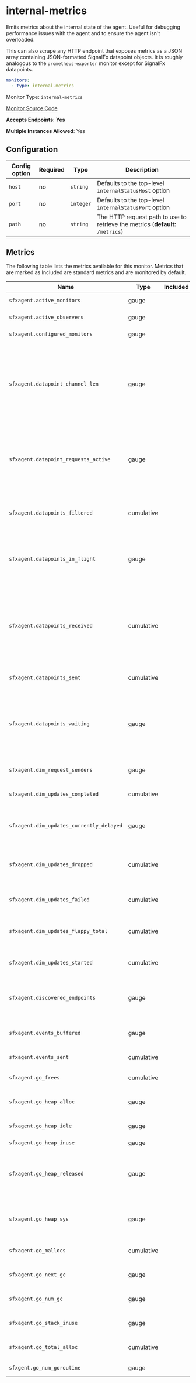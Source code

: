 <!--- GENERATED BY gomplate from scripts/docs/monitor-page.md.tmpl --->

# internal-metrics

Emits metrics about the internal state of the
agent.  Useful for debugging performance issues with the agent and to ensure
the agent isn't overloaded.

This can also scrape any HTTP endpoint that exposes metrics as a JSON array
containing JSON-formatted SignalFx datapoint objects.  It is roughly
analogous to the `prometheus-exporter` monitor except for SignalFx
datapoints.

```yaml
monitors:
  - type: internal-metrics
```


Monitor Type: `internal-metrics`

[Monitor Source Code](https://github.com/signalfx/signalfx-agent/tree/master/internal/monitors/internalmetrics)

**Accepts Endpoints**: **Yes**

**Multiple Instances Allowed**: Yes

## Configuration

| Config option | Required | Type | Description |
| --- | --- | --- | --- |
| `host` | no | `string` | Defaults to the top-level `internalStatusHost` option |
| `port` | no | `integer` | Defaults to the top-level `internalStatusPort` option |
| `path` | no | `string` | The HTTP request path to use to retrieve the metrics (**default:** `/metrics`) |




## Metrics

The following table lists the metrics available for this monitor. Metrics that are marked as Included are standard metrics and are monitored by default.

| Name | Type | Included | Description |
| ---  | ---  | ---    | ---         |
| `sfxagent.active_monitors` | gauge |  | The total number of monitor instances actively working |
| `sfxagent.active_observers` | gauge |  | The number of observers configured and running |
| `sfxagent.configured_monitors` | gauge |  | The total number of monitor configurations |
| `sfxagent.datapoint_channel_len` | gauge |  | The total number of datapoints that have been emitted by monitors but have yet to be accepted by the writer. This number should be 0 most of the time.  This will max out at 3000, at which point no datapoints will be generated by monitors.  If it does max out, it indicates a bug or extreme CPU starvation of the agent. |
| `sfxagent.datapoint_requests_active` | gauge |  | The total number of outstanding requests to ingest currently active.  If this is consistently hovering around the `writer.maxRequests` setting, that setting should probably be increased to give the agent more bandwidth to send datapoints. |
| `sfxagent.datapoints_filtered` | cumulative |  | The total number of datapoints that were filtered out in the writer.  This does not include datapoints filtered by monitor-specific filters. |
| `sfxagent.datapoints_in_flight` | gauge |  | The total number of datapoints that have been sent out in a request to ingest but have yet to receive confirmation from ingest that they have been received (i.e. the HTTP response hasn't been gotten). |
| `sfxagent.datapoints_received` | cumulative |  | The total number of non-filtered datapoints received by the agent writer since it last started.  This number should generally equal `sfxagent.datapoints_sent + sfxagent.datapoints_waiting + sfxagent.datapoints_in_flight`, although sampling timing issues might cause it to temporarily not be. |
| `sfxagent.datapoints_sent` | cumulative |  | The total number of datapoints sent by the agent writer since it last started |
| `sfxagent.datapoints_waiting` | gauge |  | The total number of datapoints that have been accepted by the writer but have yet to be sent out to ingest over HTTP.  If this continues to grow it indicates that datapoints are not being sent out fast enough and the `writer.maxRequests` setting should be increased. |
| `sfxagent.dim_request_senders` | gauge |  | Current number of worker goroutines active that can send dimension updates. |
| `sfxagent.dim_updates_completed` | cumulative |  | Total number of dimension property updates successfully completed |
| `sfxagent.dim_updates_currently_delayed` | gauge |  | Current number of dimension updates that are being delayed to avoid sending spurious updates due to flappy dimension property sets. |
| `sfxagent.dim_updates_dropped` | cumulative |  | Total number of dimension property updates that were dropped, due to an overfull buffer of dimension updates pending. |
| `sfxagent.dim_updates_failed` | cumulative |  | Total number of dimension property updates that failed for some reason.  The failures should be logged. |
| `sfxagent.dim_updates_flappy_total` | cumulative |  | Total number of dimension property updates that ended up replacing a dimension property set that was being delayed. |
| `sfxagent.dim_updates_started` | cumulative |  | Total number of dimension property updates requests started, but not necessarily completed or failed. |
| `sfxagent.discovered_endpoints` | gauge |  | The number of discovered service endpoints.  This includes endpoints that do not have any matching monitor configuration discovery rule. |
| `sfxagent.events_buffered` | gauge |  | The total number of events that have been emitted by monitors but have yet to be sent to SignalFx |
| `sfxagent.events_sent` | cumulative |  | The total number of events sent by the agent since it last started |
| `sfxagent.go_frees` | cumulative |  | Total number of heap objects freed throughout the lifetime of the agent |
| `sfxagent.go_heap_alloc` | gauge |  | Bytes of live heap memory (memory that has been allocated but not freed) |
| `sfxagent.go_heap_idle` | gauge |  | Bytes of memory that consist of idle spans (that is, completely empty spans of memory) |
| `sfxagent.go_heap_inuse` | gauge |  | Size in bytes of in use spans |
| `sfxagent.go_heap_released` | gauge |  | Bytes of memory that have been returned to the OS.  This is quite often 0.  `sfxagent.go_heap_idle - sfxagent.go_heap_release` is the memory that Go is retaining for future heap allocations. |
| `sfxagent.go_heap_sys` | gauge |  | Virtual memory size in bytes of the agent.  This will generally reflect the largest heap size the agent has ever had in its lifetime. |
| `sfxagent.go_mallocs` | cumulative |  | Total number of heap objects allocated throughout the lifetime of the agent |
| `sfxagent.go_next_gc` | gauge |  | The target heap size -- GC tries to keep the heap smaller than this |
| `sfxagent.go_num_gc` | gauge |  | The number of GC cycles that have happened in the agent since it started |
| `sfxagent.go_stack_inuse` | gauge |  | Size in bytes of spans that have at least one goroutine stack in them |
| `sfxagent.go_total_alloc` | cumulative |  | Total number of bytes allocated to the heap throughout the lifetime of the agent |
| `sfxgent.go_num_goroutine` | gauge |  | Number of goroutines in the agent |





